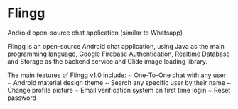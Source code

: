 # Flingg
Android open-source chat application (similar to Whatsapp)


Flingg is an open-source Android chat application, using Java as the main programming language, Google Firebase Authentication, Realtime Database and Storage
as the backend service and Glide image loading library.

The main features of Flingg v1.0 include:
~ One-To-One chat with any user
~ Android material design theme
~ Search any specific user by their name
~ Change profile picture
~ Email verification system on first time login
~ Reset password
